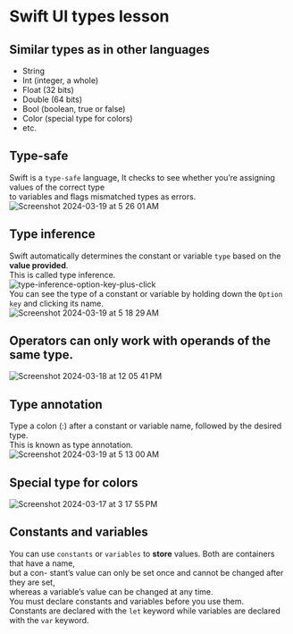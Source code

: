 # Swift UI types lesson
## Similar types as in other languages
* String
* Int (integer, a whole)
* Float (32 bits)
* Double (64 bits)
* Bool (boolean, true or false)
* Color (special type for colors)
* etc.
  
## Type-safe
Swift is a `type-safe` language, It checks to see whether you’re assigning values of the correct type<br>
to variables and flags mismatched types as errors.<br>
![Screenshot 2024-03-19 at 5 26 01 AM](https://github.com/danielurra/Swift-UI-types-lesson/assets/51704179/42930434-c702-4cc5-8397-f58ee1eb371e)<br>
## Type inference
Swift automatically determines the constant or variable `type` based on the **value provided**.<br>
This is called type inference.<br>
![type-inference-option-key-plus-click](https://github.com/danielurra/Swift-UI-types-lesson/assets/51704179/9045ebe1-6293-4719-b81a-d870f4f6015b)<br>
You can see the type of a constant or variable by holding down the `Option key` and clicking its name.<br>
![Screenshot 2024-03-19 at 5 18 29 AM](https://github.com/danielurra/Swift-UI-types-lesson/assets/51704179/985e86e3-01c2-4a62-82dd-a91dbdacf577)<br>
## Operators can only work with operands of the same type.
![Screenshot 2024-03-18 at 12 05 41 PM](https://github.com/danielurra/Swift-UI-types-lesson/assets/51704179/0c61d0d2-370f-4e84-ae74-1bc73b6a8394)<br>
## Type annotation
Type a colon (:) after a constant or variable name, followed by the desired type.<br>
This is known as type annotation.<br>
![Screenshot 2024-03-19 at 5 13 00 AM](https://github.com/danielurra/Swift-UI-types-lesson/assets/51704179/8af24a32-38f0-43e2-ad1b-fb58608d8824)<br>
## Special type for colors
![Screenshot 2024-03-17 at 3 17 55 PM](https://github.com/danielurra/Swift-UI-types-lesson/assets/51704179/b1b65592-64af-43e4-b062-41fc97a845fb)<br>
## Constants and variables
You can use `constants` or `variables` to **store** values. Both are containers that have a name, <br>
but a con- stant’s value can only be set once and cannot be changed after they are set, <br>
whereas a variable’s value can be changed at any time.<br>
You must declare constants and variables before you use them.<br>
Constants are declared with the `let` keyword while variables are declared with the `var` keyword.<br>


